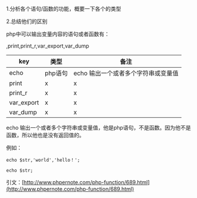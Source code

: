 1.分析各个语句/函数的功能，概要一下各个的类型

2.总结他们的区别

php中可以输出变量内容的语句或者函数有：

,print,print\_r,var\_export,var\_dump 

|key|类型|备注|
|--|--|--|
|echo|php语句|echo 输出一个或者多个字符串或变量值|
|print|x|x|
|print_r|x|x|
|var_export|x|x|
|var_dump|x|x|


echo 输出一个或者多个字符串或变量值，他是php语句，不是函数。因为他不是函数，所以他也是没有返回值的。

例如：

```
echo $str,'world','hello！';

echo $str;
```

引文：[http://www.phpernote.com/php-function/689.html](http://www.phpernote.com/php-function/689.html)

